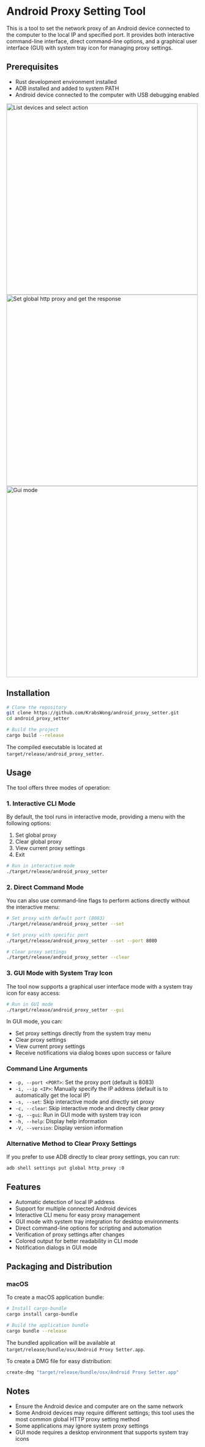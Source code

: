 # Android Proxy Setting Tool

This is a tool to set the network proxy of an Android device connected to the computer to the local IP and specified port. It provides both interactive command-line interface, direct command-line options, and a graphical user interface (GUI) with system tray icon for managing proxy settings.

## Prerequisites

- Rust development environment installed
- ADB installed and added to system PATH
- Android device connected to the computer with USB debugging enabled

<img width="500" alt="List devices and select action" src="https://github.com/user-attachments/assets/e1ec8d15-a354-47b4-84f8-47c6204349a1" />

<br />

<img width="500" alt="Set global http proxy and get the response" src="https://github.com/user-attachments/assets/29f82b92-a2e8-47f4-b167-a1b8bd8f8034" />

<br />

<img width="500" alt="Gui mode" src="https://github.com/user-attachments/assets/577c5016-e1eb-4c17-ab45-285a5219f052" />


## Installation

```bash
# Clone the repository
git clone https://github.com/KrabsWong/android_proxy_setter.git
cd android_proxy_setter

# Build the project
cargo build --release
```

The compiled executable is located at `target/release/android_proxy_setter`.

## Usage

The tool offers three modes of operation:

### 1. Interactive CLI Mode

By default, the tool runs in interactive mode, providing a menu with the following options:

1. Set global proxy
2. Clear global proxy
3. View current proxy settings
4. Exit

```bash
# Run in interactive mode
./target/release/android_proxy_setter
```

### 2. Direct Command Mode

You can also use command-line flags to perform actions directly without the interactive menu:

```bash
# Set proxy with default port (8083)
./target/release/android_proxy_setter --set

# Set proxy with specific port
./target/release/android_proxy_setter --set --port 8080

# Clear proxy settings
./target/release/android_proxy_setter --clear
```

### 3. GUI Mode with System Tray Icon

The tool now supports a graphical user interface mode with a system tray icon for easy access:

```bash
# Run in GUI mode
./target/release/android_proxy_setter --gui
```

In GUI mode, you can:

- Set proxy settings directly from the system tray menu
- Clear proxy settings
- View current proxy settings
- Receive notifications via dialog boxes upon success or failure

### Command Line Arguments

- `-p, --port <PORT>`: Set the proxy port (default is 8083)
- `-i, --ip <IP>`: Manually specify the IP address (default is to automatically get the local IP)
- `-s, --set`: Skip interactive mode and directly set proxy
- `-c, --clear`: Skip interactive mode and directly clear proxy
- `-g, --gui`: Run in GUI mode with system tray icon
- `-h, --help`: Display help information
- `-V, --version`: Display version information

### Alternative Method to Clear Proxy Settings

If you prefer to use ADB directly to clear proxy settings, you can run:

```bash
adb shell settings put global http_proxy :0
```

## Features

- Automatic detection of local IP address
- Support for multiple connected Android devices
- Interactive CLI menu for easy proxy management
- GUI mode with system tray integration for desktop environments
- Direct command-line options for scripting and automation
- Verification of proxy settings after changes
- Colored output for better readability in CLI mode
- Notification dialogs in GUI mode

## Packaging and Distribution

### macOS

To create a macOS application bundle:

```bash
# Install cargo-bundle
cargo install cargo-bundle

# Build the application bundle
cargo bundle --release
```

The bundled application will be available at `target/release/bundle/osx/Android Proxy Setter.app`.

To create a DMG file for easy distribution:

```bash
create-dmg "target/release/bundle/osx/Android Proxy Setter.app"
```

## Notes

- Ensure the Android device and computer are on the same network
- Some Android devices may require different settings; this tool uses the most common global HTTP proxy setting method
- Some applications may ignore system proxy settings
- GUI mode requires a desktop environment that supports system tray icons
